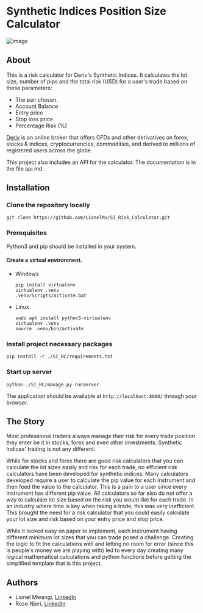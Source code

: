 # Synthetic Indices Position Size Calculator

![image](https://github.com/LionelMv/Deriv-SI_Calculator/assets/102690076/51cf7c51-5b1c-436d-8d8b-94391ff0260f)

## About

This is a risk calculator for Deriv's Synthetic Indices. It calculates the lot size, number of pips and the total risk (USD) for a user's trade based on these parameters:

* The pair chosen.
* Account Balance
* Entry price
* Stop loss price
* Percentage Risk (%)

[Deriv](https://deriv.com/) is an online broker that offers CFDs and other derivatives on forex, stocks & indices, cryptocurrencies, commodities, and derived to millions of registered users across the globe.

This project also includes an API for the calculator. The documentation is in the file api.md.

## Installation

### Clone the repository locally

```
git clone https://github.com/LionelMv/SI_Risk_Calculator.git
```

### Prerequisites

Python3 and pip should be installed in your system.

#### Create a virtual environment.

* Windows
  
  ```
  pip install virtualenv
  virtualenv .venv
  .venv/Scripts/activate.bat
  ```
* Linux
  
  ```
  sudo apt install python3-virtualenv
  virtualenv .venv
  source .venv/bin/activate
  ```

### Install project necessary packages
  
```
pip install -r ./SI_RC/requirements.txt
```
  
### Start up server
  
```
python ./SI_RC/manage.py runserver
```
  
The application should be available at ```http://localhost:8000/``` through your browser.

## The Story

Most professional traders always manage their risk for every trade position they enter be it in stocks, forex and even other investments. Synthetic Indices' trading is not any different.

While for stocks and forex there are good risk calculators that you can calculate the lot sizes easily and risk for each trade, no efficient risk calculators have been developed for synthetic indices. Many calculators developed require a user to calculate the pip value for each instrument and then feed the value to the calculator. This is a pain to a user since every instrument has different pip value. All calculators so far also do not offer a way to calculate lot size based on the risk you would like for each trade. In an industry where time is key when taking a trade, this was very inefficient. This brought the need for a risk calculator that you could easily calculate your lot size and risk based on your entry price and stop price.

While it looked easy on paper to implement, each instrument having different minimum lot sizes that you can trade posed a challenge. Creating the logic to fit the calculations well and letting no room for error (since this is people's money we are playing with) led to every day creating many logical mathematical calculations and python functions before getting the simplified template that is this project. 

## Authors

* Lionel Mwangi, [LinkedIn](https://www.linkedin.com/in/lionelmwangi/)
* Rose Njeri, [LinkedIn](https://www.linkedin.com/in/rose-njeri-558732228)
